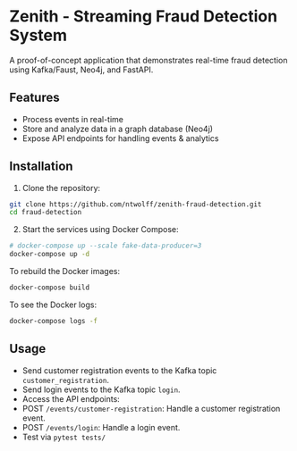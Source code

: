 # Zenith - Streaming Fraud Detection System

A proof-of-concept application that demonstrates real-time fraud detection using Kafka/Faust, Neo4j, and FastAPI.

## Features

- Process events in real-time
- Store and analyze data in a graph database (Neo4j)
- Expose API endpoints for handling events & analytics

## Installation

1. Clone the repository:
```sh
git clone https://github.com/ntwolff/zenith-fraud-detection.git
cd fraud-detection
```

2. Start the services using Docker Compose:
```sh
# docker-compose up --scale fake-data-producer=3
docker-compose up -d
```

To rebuild the Docker images:
```sh
docker-compose build
```

To see the Docker logs:
```sh
docker-compose logs -f
```

## Usage

- Send customer registration events to the Kafka topic `customer_registration`.
- Send login events to the Kafka topic `login`.
- Access the API endpoints:
- POST `/events/customer-registration`: Handle a customer registration event.
- POST `/events/login`: Handle a login event.
- Test via `pytest tests/`